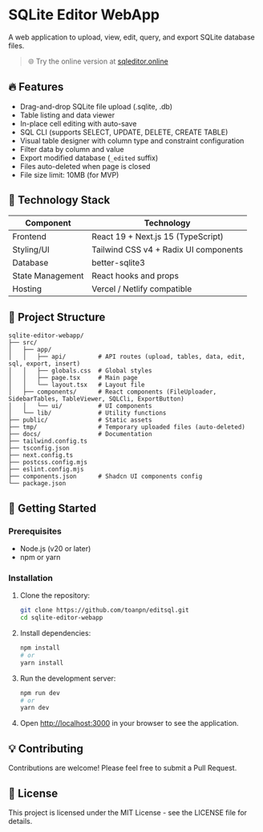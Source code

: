 # SQLite Editor WebApp

A web application to upload, view, edit, query, and export SQLite database files.

> 🌐 Try the online version at [sqleditor.online](https://sqleditor.online/)

## 🔥 Features

- Drag-and-drop SQLite file upload (.sqlite, .db)
- Table listing and data viewer
- In-place cell editing with auto-save
- SQL CLI (supports SELECT, UPDATE, DELETE, CREATE TABLE)
- Visual table designer with column type and constraint configuration
- Filter data by column and value
- Export modified database (`_edited` suffix)
- Files auto-deleted when page is closed
- File size limit: 10MB (for MVP)

## 🧩 Technology Stack

| Component | Technology |
|-----------|------------|
| Frontend | React 19 + Next.js 15 (TypeScript) |
| Styling/UI | Tailwind CSS v4 + Radix UI components |
| Database | better-sqlite3 |
| State Management | React hooks and props |
| Hosting | Vercel / Netlify compatible |

## 📂 Project Structure

```plaintext
sqlite-editor-webapp/
├── src/
│   ├── app/
│   │   ├── api/         # API routes (upload, tables, data, edit, sql, export, insert)
│   │   ├── globals.css  # Global styles
│   │   ├── page.tsx     # Main page
│   │   └── layout.tsx   # Layout file
│   ├── components/      # React components (FileUploader, SidebarTables, TableViewer, SQLCli, ExportButton)
│   │   └── ui/          # UI components
│   └── lib/             # Utility functions
├── public/              # Static assets
├── tmp/                 # Temporary uploaded files (auto-deleted)
├── docs/                # Documentation
├── tailwind.config.ts
├── tsconfig.json
├── next.config.ts
├── postcss.config.mjs
├── eslint.config.mjs
├── components.json      # Shadcn UI components config
└── package.json

```

## 🚀 Getting Started

### Prerequisites

- Node.js (v20 or later)
- npm or yarn

### Installation

1. Clone the repository:
   ```bash
   git clone https://github.com/toanpn/editsql.git
   cd sqlite-editor-webapp
   ```

2. Install dependencies:
   ```bash
   npm install
   # or
   yarn install
   ```

3. Run the development server:
   ```bash
   npm run dev
   # or
   yarn dev
   ```

4. Open [http://localhost:3000](http://localhost:3000) in your browser to see the application.

## 💡 Contributing

Contributions are welcome! Please feel free to submit a Pull Request.

## 📄 License

This project is licensed under the MIT License - see the LICENSE file for details.
